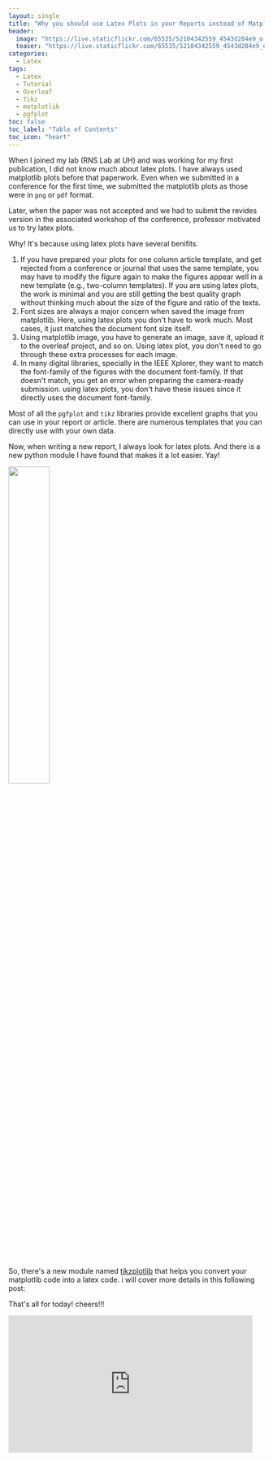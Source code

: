 ```yaml
---
layout: single
title: "Why you should use Latex Plots in your Reports instead of Matplotlib Plots"
header:
  image: "https://live.staticflickr.com/65535/52104342559_4543d284e9_o.png"
  teaser: "https://live.staticflickr.com/65535/52104342559_4543d284e9_o.png"
categories:
  - Latex
tags:
  - Latex
  - Tutorial
  - Overleaf
  - Tikz
  - matplotlib
  - pgfplot
toc: false
toc_label: "Table of Contents"
toc_icon: "heart"
---
```




When I joined my lab (RNS Lab at UH) and was working for my first publication, I did not know much about latex plots. I have always used matplotlib plots before that paperwork. Even when we submitted in a conference for the first time, we submitted the matplotlib plots as those were in `png` or `pdf` format.

Later, when the paper was not accepted and we had to submit the revides version in the associated workshop of the conference, professor motivated us to try latex plots.

Why! It's because using latex plots have several benifits. 
1. If you have prepared your plots for one column article template, and get rejected from a conference or journal that uses the same template, you may have to modify the figure again to make the figures appear well in a new template (e.g., two-column templates). If you are using latex plots, the work is minimal and you are still getting the best quality graph without thinking much about the size of the figure and ratio of the texts.
2. Font sizes are always a major concern when saved the image from matplotlib. Here, using latex plots you don't have to work much. Most cases, it just matches the document font size itself.
3. Using matplotlib image, you have to generate an image, save it, upload it to the overleaf project, and so on. Using latex plot, you don't need to go through these extra processes for each image.
4. In many digital libraries, specially in the IEEE Xplorer, they want to match the font-family of the figures with the document font-family. If that doesn't match, you get an error when preparing the camera-ready submission. using latex plots, you don't have these issues since it directly uses the document font-family.

Most of all the `pgfplot` and `tikz` libraries provide excellent graphs that you can use in your report or article. there are numerous templates that you can directly use with your own data. 

Now, when writing a new report, I always look for latex plots. And there is a new python module I have found that makes it a lot easier. Yay!

<img src="https://www.reactiongifs.com/r/cheering_minions.gif" width="40%" height="40%" />

So, there's a new module named [tikzplotlib](https://github.com/texworld/tikzplotlib) that helps you convert your matplotlib code into a latex code. i will cover more details in this following post:

That's all for today! cheers!!!

<iframe src="https://giphy.com/embed/ZIzN7YWNuTUYg" width="480" height="270" frameBorder="0" class="giphy-embed" allowFullScreen></iframe><p><a href="https://giphy.com/gifs/the-lizzie-bennet-diaries-tlbd-thelbd-ZIzN7YWNuTUYg"></a></p>
<!--stackedit_data:
eyJoaXN0b3J5IjpbLTI2MTE5MDg5XX0=
-->